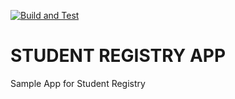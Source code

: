 [![Build and Test](https://github.com/imurtov/Studets-App/actions/workflows/build_test.yml/badge.svg)](https://github.com/imurtov/Studets-App/actions/workflows/build_test.yml)

# STUDENT REGISTRY APP
Sample App for Student Registry